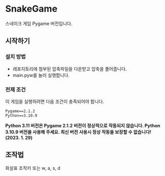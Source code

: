 # SnakeGame
스네이크 게임 Pygame 버전입니다.

## 시작하기
### 설치 방법
<!-- * 위의 다운로드 페이지에 들어가거나 또는 화면 오른쪽에 있는 릴리즈 탭에서 **Release 1.1 (실행파일)** 을 눌러 들어갑니다. -->
* 레포지토리에 첨부된 압축파일을 다운받고 압축을 풀어줍니다.
* main.pyw를 눌러 실행합니다.

### 전제 조건
이 게임을 실행하려면 다음 조건이 충족되어야 합니다.

```
Pygame==2.1.2
Python==3.10.9
```

**Python 3.11 버전은 Pygame 2.1.2 버전이 정상적으로 작동되지 않습니다. Python 3.10.9 버전을 사용해 주세요. 최신 버전 사용시 정상 작동을 보장할 수 없습니다! (2023. 1. 29)**

## 조작법
화살표 조작키 또는 w, a, s, d